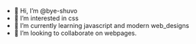 - 👋 Hi, I’m @bye-shuvo
- 👀 I’m interested in css
- 🌱 I’m currently learning javascript and modern web_designs
- 💞️ I’m looking to collaborate on webpages.

<!---
bye-shuvo/bye-shuvo is a ✨ special ✨ repository because its `README.md` (this file) appears on your GitHub profile.
You can click the Preview link to take a look at your changes.
--->
